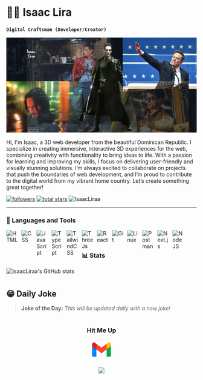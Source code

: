  # 🏄‍♂️ Isaac Lira

**`Digital Craftsman (Developer/Creator)`**

![IsaacLiraa Banner Image](./banner.png)

Hi, I'm Isaac, a 3D web developer from the beautiful Dominican Republic. I specialize in creating immersive, interactive 3D experiences for the web, combining creativity with functionality to bring ideas to life. With a passion for learning and improving my skills, I focus on delivering user-friendly and visually stunning solutions. I’m always excited to collaborate on projects that push the boundaries of web development, and I’m proud to contribute to the digital world from my vibrant home country. Let’s create something great together!
   <p align="left">
      <a href="https://github.com/IsaacLiraa?tab=followers">
         <img alt="followers" title="Follow me on Github" src="https://custom-icon-badges.demolab.com/github/followers/IsaacLiraa?color=236ad3&labelColor=1155ba&style=for-the-badge&logo=person-add&label=Follow&logoColor=white"/></a>
      <a href="https://github.com/IsaacLiraa?tab=repositories&sort=stargazers">
         <img alt="total stars" title="Total stars on GitHub" src="https://custom-icon-badges.demolab.com/github/stars/IsaacLiraa?color=55960c&style=for-the-badge&labelColor=488207&logo=star"/></a>
       <a align="left">
         <img src="https://komarev.com/ghpvc/?username=IsaacLira&label=Profile%20views&color=770677&style=for-the-badge&logo=star" alt="IsaacLiraa" style="padding-right:20px;" />
       </a>
   </p>

---

### 🧰 Languages and Tools


<img align="left" alt="HTML" width="30px" style="padding-right:10px;" src="https://cdn.jsdelivr.net/gh/devicons/devicon/icons/html5/html5-plain.svg" />
<img align="left" alt="CSS" width="30px" style="padding-right:10px;" src="https://cdn.jsdelivr.net/gh/devicons/devicon/icons/css3/css3-plain.svg" />
<img align="left" alt="JavaScript" width="30px" style="padding-right:10px;" src="https://cdn.jsdelivr.net/gh/devicons/devicon/icons/javascript/javascript-plain.svg" />
<img align="left" alt="TypeScript" width="30px" style="padding-right:10px;" src="https://cdn.jsdelivr.net/gh/devicons/devicon/icons/typescript/typescript-plain.svg" />
<img align="left" alt="TailwindCSS" width="30px" style="padding-right:10px;" src="https://cdn.jsdelivr.net/gh/devicons/devicon@latest/icons/tailwindcss/tailwindcss-original.svg" />
<img align="left" alt="ThreeJs" width="30px" style="padding-right:10px;" src="https://cdn.jsdelivr.net/gh/devicons/devicon@latest/icons/threejs/threejs-original.svg" />
<img align="left" alt="React" width="30px" style="padding-right:10px;" src="https://cdn.jsdelivr.net/gh/devicons/devicon/icons/react/react-original.svg" />
<img align="left" alt="Git" width="30px" style="padding-right:10px;" src="https://cdn.jsdelivr.net/gh/devicons/devicon/icons/git/git-original.svg" />
<img align="left" alt="Linux" width="30px" style="padding-right:10px;" src="https://cdn.jsdelivr.net/gh/devicons/devicon/icons/linux/linux-original.svg" />
<img align="left" alt="Postman" width="30px" style="padding-right:10px;" src="https://cdn.jsdelivr.net/gh/devicons/devicon@latest/icons/postman/postman-original.svg" />        
<img align="left" alt="Next.js" width="30px" style="padding-right:10px;" src="https://cdn.jsdelivr.net/gh/devicons/devicon@latest/icons/nextjs/nextjs-original.svg" />
<img align="left" alt="NodeJS" width="30px" style="padding-right:10px;" src="https://cdn.jsdelivr.net/gh/devicons/devicon/icons/nodejs/nodejs-original.svg" />
<br />

#
<!--Github stats Table--> 
### 📊 Stats

![IsaacLiraa's GitHub stats](https://github-readme-stats.vercel.app/api?username=IsaacLira&show_icons=true&theme=vue)

#
<!--STARTS_HERE_QUOTE_CARD-->
## 😁 Daily Joke

> **Joke of the Day:**
> _This will be updated daily with a new joke!_

<!--ENDS_HERE_QUOTE_CARD-->
#
<!--Contact Section--> 
<h3 align="center">Hit Me Up</h3> 
<div align="center">
<a style="text-decoration:none;" href="mailto:instancememo@gmail.com" target="_blank">
<img src="./gmail.png" width=50 height=50 alt="instancememo@gmail.com" style="margin-bottom: 5px;" />
</a>
</div>

<!--Footer--> 
<p align="center">
  <img src="https://capsule-render.vercel.app/api?type=waving&color=gradient&height=65&section=footer"/>
</p>

